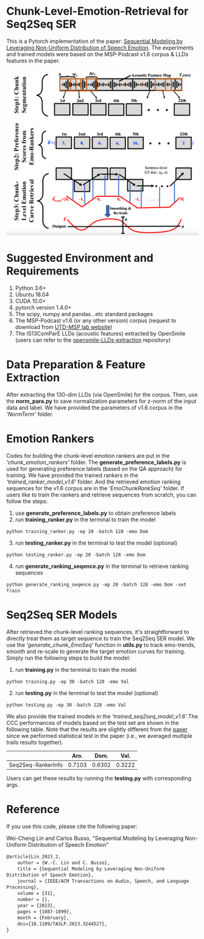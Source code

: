 # Chunk-Level-Emotion-Retrieval for Seq2Seq SER
This is a Pytorch implementation of the paper: [Sequential Modeling by Leveraging Non-Uniform Distribution of Speech Emotion](https://ieeexplore.ieee.org/abstract/document/10043704). The experiments and trained models were based on the MSP-Podcast v1.6 corpus & LLDs features in the paper.

![The procedure of retrieving chunk-level local emotions by emo-rankers](/images/framework.png)


# Suggested Environment and Requirements
1. Python 3.6+
2. Ubuntu 18.04
3. CUDA 10.0+
4. pytorch version 1.4.0+
5. The scipy, numpy and pandas...etc standard packages
6. The MSP-Podcast v1.6 (or any other version) corpus (request to download from [UTD-MSP lab website](https://ecs.utdallas.edu/research/researchlabs/msp-lab/MSP-Podcast.html))
7. The IS13ComParE LLDs (acoustic features) extracted by OpenSmile (users can refer to the [opensmile-LLDs-extraction](https://github.com/winston-lin-wei-cheng/opensmile-LLDs-extraction) repository) 


# Data Preparation & Feature Extraction
After extracting the 130-dim LLDs (via OpenSmile) for the corpus. Then, use the **norm_para.py** to save normalization parameters for z-norm of the input data and label. We have provided the parameters of v1.6 corpus in the *'NormTerm'* folder.


# Emotion Rankers
Codes for building the chunk-level emotion rankers are put in the *'chunk_emotion_rankers'* folder. The **generate_preference_labels.py** is used for generating preference labels (based on the QA approach) for training. We have provided the trained rankers in the *'trained_ranker_model_v1.6'* folder. And the retrieved emotion ranking sequences for the v1.6 corpus are in the *'EmoChunkRankSeq'* folder. If users like to train the rankers and retrieve sequences from scratch, you can follow the steps:
1. use **generate_preference_labels.py** to obtain preference labels
2. run **training_ranker.py** in the terminal to train the model
```
python training_ranker.py -ep 20 -batch 128 -emo Dom
```
3. run **testing_ranker.py** in the terminal to test the model (optional)
```
python testing_ranker.py -ep 20 -batch 128 -emo Dom
```
4. run **generate_ranking_seqence.py** in the terminal to retrieve ranking sequences
```
python generate_ranking_seqence.py -ep 20 -batch 128 -emo Dom -set Train
```


# Seq2Seq SER Models
After retrieved the chunk-level ranking sequences, it's straightforward to directly treat them as target sequence to train the Seq2Seq SER model. We use the *'generate_chunk_EmoSeq'* function in **utils.py** to track emo-trends, smooth and re-scale to generate the target emotion curves for training. Simply run the following steps to build the model: 
1. run **training.py** in the terminal to train the model
```
python training.py -ep 30 -batch 128 -emo Val
```
2. run **testing.py** in the terminal to test the model (optional)
```
python testing.py -ep 30 -batch 128 -emo Val
```

We also provide the trained models in the *'trained_seq2seq_model_v1.6'*.The CCC performances of models based on the test set are shown in the following table. Note that the results are slightly different from the [paper](https://ieeexplore.ieee.org/abstract/document/10043704) since we performed statistical test in the paper (i.e., we averaged multiple trails results together).

|  | Aro. | Dom. | Val. |
|:----------------:|:----------------:|:----------------:|:----------------:|
| Seq2Seq-RankerInfo | 0.7103 | 0.6302 | 0.3222 |


Users can get these results by running the **testing.py** with corresponding args.


# Reference
If you use this code, please cite the following paper:

Wei-Cheng Lin and Carlos Busso, "Sequential Modeling by Leveraging Non-Uniform Distribution of Speech Emotion"

```
@article{Lin_2023_2,
 	author = {W.-C. Lin and C. Busso},
	title = {Sequential Modeling by Leveraging Non-Uniform Distribution of Speech Emotion},
	journal = {IEEE/ACM Transactions on Audio, Speech, and Language Processing},
	volume = {31},
	number = {},
	year = {2023},
	pages = {1087-1099},
 	month = {February},
 	doi={10.1109/TASLP.2023.3244527},
}
```
